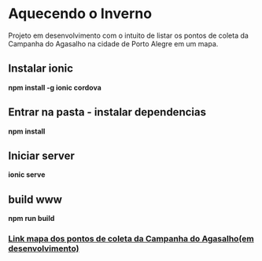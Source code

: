<h1>Aquecendo o Inverno</h1>
<p>Projeto em desenvolvimento com o intuito de listar os pontos de coleta da Campanha do Agasalho na cidade de Porto Alegre em um mapa.</p>
<h2>Instalar ionic</h2>
<b>npm install -g ionic cordova</b>
<h2>Entrar na pasta - instalar dependencias</h2>
<b>npm install</b>
<h2>Iniciar server</h2>
<b>ionic serve</b>
<h2>build www</h2>
<b>npm run build</b>

<h3><a href="http://www.aquecendooinverno.com.br/">Link mapa dos pontos de coleta da Campanha do Agasalho(em desenvolvimento)</a></h3>